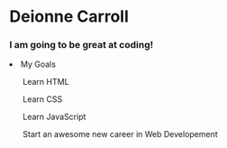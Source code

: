 <h1>Deionne Carroll</h1>
<h3>I am going to be great at coding!</h3>
<li>My Goals</li>
  <ul>Learn HTML</ul>
  <ul>Learn CSS</ul>
  <ul>Learn JavaScript</ul>
  <ul>Start an awesome new career in Web Developement</ul>

